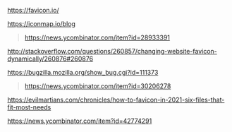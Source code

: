 https://favicon.io/

https://iconmap.io/blog
> https://news.ycombinator.com/item?id=28933391

http://stackoverflow.com/questions/260857/changing-website-favicon-dynamically/260876#260876

https://bugzilla.mozilla.org/show_bug.cgi?id=111373
> https://news.ycombinator.com/item?id=30206278

https://evilmartians.com/chronicles/how-to-favicon-in-2021-six-files-that-fit-most-needs

https://news.ycombinator.com/item?id=42774291